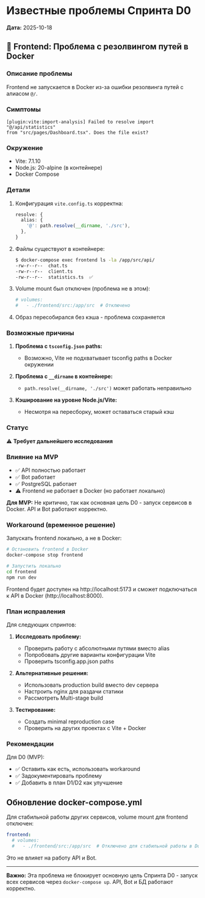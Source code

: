 # Известные проблемы Спринта D0

**Дата:** 2025-10-18

## 🐛 Frontend: Проблема с резолвингом путей в Docker

### Описание проблемы

Frontend не запускается в Docker из-за ошибки резолвинга путей с алиасом `@/`.

### Симптомы

```
[plugin:vite:import-analysis] Failed to resolve import "@/api/statistics" 
from "src/pages/Dashboard.tsx". Does the file exist?
```

### Окружение

- Vite: 7.1.10
- Node.js: 20-alpine (в контейнере)
- Docker Compose

### Детали

1. Конфигурация `vite.config.ts` корректна:
   ```typescript
   resolve: {
     alias: {
       '@': path.resolve(__dirname, './src'),
     },
   }
   ```

2. Файлы существуют в контейнере:
   ```bash
   $ docker-compose exec frontend ls -la /app/src/api/
   -rw-r--r--  chat.ts
   -rw-r--r--  client.ts
   -rw-r--r--  statistics.ts  ✅
   ```

3. Volume mount был отключен (проблема не в этом):
   ```yaml
   # volumes:
   #   - ./frontend/src:/app/src  # Отключено
   ```

4. Образ пересобирался без кэша - проблема сохраняется

### Возможные причины

1. **Проблема с `tsconfig.json` paths:**
   - Возможно, Vite не подхватывает tsconfig paths в Docker окружении

2. **Проблема с `__dirname` в контейнере:**
   - `path.resolve(__dirname, './src')` может работать неправильно

3. **Кэширование на уровне Node.js/Vite:**
   - Несмотря на пересборку, может оставаться старый кэш

### Статус

⚠️ **Требует дальнейшего исследования**

### Влияние на MVP

- ✅ API полностью работает
- ✅ Bot работает  
- ✅ PostgreSQL работает
- ⚠️ Frontend не работает в Docker (но работает локально)

**Для MVP:** Не критично, так как основная цель D0 - запуск сервисов в Docker. API и Bot работают корректно.

### Workaround (временное решение)

Запускать frontend локально, а не в Docker:

```bash
# Остановить frontend в Docker
docker-compose stop frontend

# Запустить локально
cd frontend
npm run dev
```

Frontend будет доступен на http://localhost:5173 и сможет подключаться к API в Docker (http://localhost:8000).

### План исправления

Для следующих спринтов:

1. **Исследовать проблему:**
   - Проверить работу с абсолютными путями вместо alias
   - Попробовать другие варианты конфигурации Vite
   - Проверить tsconfig.app.json paths

2. **Альтернативные решения:**
   - Использовать production build вместо dev сервера
   - Настроить nginx для раздачи статики
   - Рассмотреть Multi-stage build

3. **Тестирование:**
   - Создать minimal reproduction case
   - Проверить на других проектах с Vite + Docker

### Рекомендации

Для D0 (MVP):
- ✅ Оставить как есть, использовать workaround
- ✅ Задокументировать проблему
- ✅ Добавить в план D1/D2 как улучшение

## Обновление docker-compose.yml

Для стабильной работы других сервисов, volume mount для frontend отключен:

```yaml
frontend:
  # volumes:
  #   - ./frontend/src:/app/src  # Отключено для стабильной работы в Docker
```

Это не влияет на работу API и Bot.

---

**Важно:** Эта проблема не блокирует основную цель Спринта D0 - запуск всех сервисов через `docker-compose up`. API, Bot и БД работают корректно.


